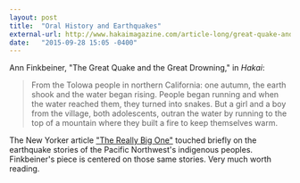 ```yaml
---
layout: post
title:  "Oral History and Earthquakes"
external-url: http://www.hakaimagazine.com/article-long/great-quake-and-great-drowning
date:   "2015-09-28 15:05 -0400"
---
```

Ann Finkbeiner, "The Great Quake and the Great Drowning," in _Hakai_:

> From the Tolowa people in northern California: one autumn, the earth shook and the water began rising. People began running and when the water reached them, they turned into snakes. But a girl and a boy from the village, both adolescents, outran the water by running to the top of a mountain where they built a fire to keep themselves warm.

The New Yorker article ["The Really Big One"](http://www.newyorker.com/magazine/2015/07/20/the-really-big-one) touched briefly on the earthquake stories of the Pacific Northwest's indigenous peoples. Finkbeiner's piece is centered on those same stories. Very much worth reading.